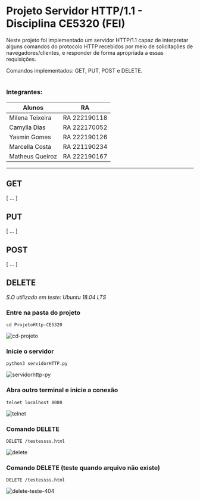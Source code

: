 # Projeto Servidor HTTP/1.1 - Disciplina CE5320 (FEI)

Neste projeto foi implementado um servidor HTTP/1.1 capaz de interpretar alguns comandos do protocolo HTTP recebidos por meio de solicitações de navegadores/clientes,
e responder de forma apropriada a essas requisições. 

Comandos implementados: GET, PUT, POST e DELETE.



#

### Integrantes:
| Alunos |  RA  |
| ------------------- | ------------------- |
| Milena Teixeira |   RA 222190118 |
| Camylla Dias    |  RA 222170052 |
| Yasmin Gomes     | RA 222190126 |
| Marcella Costa   | RA 221190234 |
| Matheus Queiroz  | RA 222190167 |

---
## GET
[ ... ]

## PUT
[ ... ]

## POST
[ ... ]

## DELETE 
*S.O utilizado em teste: Ubuntu 18.04 LTS*
 
 ### Entre na pasta do projeto
 ```
 cd ProjetoHttp-CE5320
 ```
 ![cd-projeto](https://user-images.githubusercontent.com/37374749/141695133-441a2ba3-ef9a-4dee-8f00-6c945e6e6061.PNG)
 
 ### Inicie o servidor
 ```
 python3 servidorHTTP.py
 ```
 ![servidorhttp-py](https://user-images.githubusercontent.com/37374749/141694960-a7e27ca2-af48-4621-a78e-d40a8fc9baea.PNG)
 
 ### Abra outro terminal e inicie a conexão
 ```
 telnet localhost 8080
 ```
 ![telnet](https://user-images.githubusercontent.com/37374749/141695163-42129e30-d6dc-46d6-8be6-ab82ec3abb4a.PNG)

 ### Comando DELETE
 ```
 DELETE /testessss.html 
 ```
 ![delete](https://user-images.githubusercontent.com/37374749/141695166-ca3b89ad-c2e2-492c-8351-ee78e80cf330.PNG)
 
  ### Comando DELETE (teste quando arquivo não existe)
 ```
 DELETE /testessss.html 
 ```
 ![delete-teste-404](https://user-images.githubusercontent.com/37374749/141695462-21889a93-eb37-472c-b8de-3ca4192a4223.PNG)

